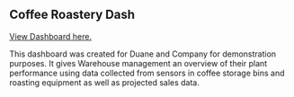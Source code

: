 ## Coffee Roastery Dash

[View Dashboard here.](https://roastery-dash.onrender.com/)


This dashboard was created for Duane and Company for demonstration purposes.  It gives Warehouse management an overview of their plant performance using data collected from sensors in coffee storage bins and roasting equipment as well as projected sales data.
